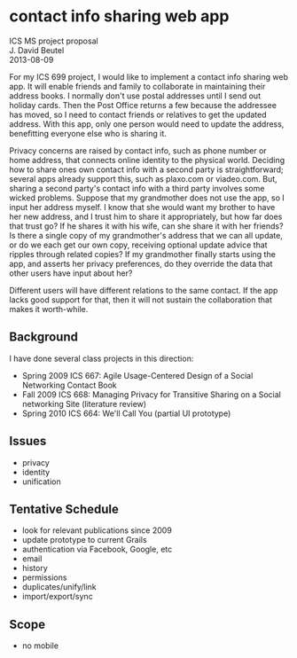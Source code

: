 contact info sharing web app
============================

ICS MS project proposal  
J. David Beutel  
2013-08-09

For my ICS 699 project, I would like to implement a contact info sharing
web app.  It will enable friends and family to collaborate in maintaining
their address books.  I normally don't use postal addresses until I
send out holiday cards.  Then the Post Office returns a few because
the addressee has moved, so I need to contact friends or relatives to
get the updated address.  With this app, only one person would need to
update the address, benefitting everyone else who is sharing it.

Privacy concerns are raised by contact info, such as phone number or
home address, that connects online identity to the physical world.
Deciding how to share ones own contact info with a second party is
straightforward; several apps already support this, such as plaxo.com
or viadeo.com.  But, sharing a second party's contact info with a third
party involves some wicked problems.  Suppose that my grandmother does
not use the app, so I input her address myself.  I know that she would
want my brother to have her new address, and I trust him to share it
appropriately, but how far does that trust go?  If he shares it with
his wife, can she share it with her friends?  Is there a single copy
of my grandmother's address that we can all update, or do we each get
our own copy, receiving optional update advice that ripples through
related copies?  If my grandmother finally starts using the app, and
asserts her privacy preferences, do they override the data that other
users have input about her?

Different users will have different relations to the same contact.
If the app lacks good support for that, then it will not sustain the
collaboration that makes it worth-while.


Background
----------

I have done several class projects in this direction:

* Spring 2009 ICS 667:  Agile Usage-Centered Design of a Social Networking Contact Book
* Fall 2009 ICS 668:  Managing Privacy for Transitive Sharing on a Social networking Site (literature review)
* Spring 2010 ICS 664:  We'll Call You (partial UI prototype)


Issues
------

* privacy
* identity
* unification


Tentative Schedule
------------------

* look for relevant publications since 2009
* update prototype to current Grails
* authentication via Facebook, Google, etc
* email
* history
* permissions
* duplicates/unify/link
* import/export/sync


Scope
-----

* no mobile
